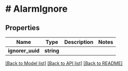 # # AlarmIgnore

## Properties

Name | Type | Description | Notes
------------ | ------------- | ------------- | -------------
**ignorer_uuid** | **string** |  |

[[Back to Model list]](../../README.md#models) [[Back to API list]](../../README.md#endpoints) [[Back to README]](../../README.md)
